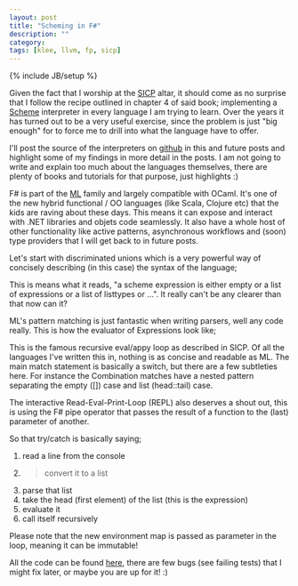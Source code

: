 ```yaml
---
layout: post
title: "Scheming in F#"
description: ""
category:
tags: [klee, llvm, fp, sicp]
---
```

{% include JB/setup %}

Given the fact that I worship at the <a href="http://mitpress.mit.edu/sicp/">SICP</a> altar, it should come as no surprise that I follow the recipe outlined in chapter 4 of said book; implementing a <a href="http://en.wikipedia.org/wiki/Scheme_(programming_language)">Scheme</a> interpreter in every language I am trying to learn. Over the years it has turned out to be a very useful exercise, since the problem is just "big enough" for to force me to drill into what the language have to offer.

I'll post the source of the interpreters on <a href="https://github.com/martintrojer/">github</a> in this and future posts and highlight some of my findings in more detail in the posts. I am not going to write and explain too much about the languages themselves, there are plenty of books and tutorials for that purpose, just highlights :)

F# is part of the <a href="http://en.wikipedia.org/wiki/ML_(programming_language)">ML</a> family and largely compatible with OCaml. It's one of the new hybrid functional / OO languages (like Scala, Clojure etc) that the kids are raving about these days. This means it can expose and interact with .NET libraries and objets code seamlessly. It also have a whole host of other functionality like active patterns, asynchronous workflows and (soon) type providers that I will get back to in future posts.

Let's start with discriminated unions which is a very powerful way of concisely describing (in this case) the syntax of the language;
<script src="https://gist.github.com/1695088.js?file=types.fs"> </script>

This is means what it reads, "a scheme expression is either empty or a list of expressions or a list of listtypes or ...". It really can't be any clearer than that now can it?

ML's pattern matching is just fantastic when writing parsers, well any code really. This is how the evaluator of Expressions look like;
<script src="https://gist.github.com/1695088.js?file=eval-apply.fs"> </script>

This is the famous recursive eval/appy loop as described in SICP. Of all the languages I've written this in, nothing is as concise and readable as ML. The main match statement is basically a switch, but there are a few subtleties here. For instance the Combination matches have a nested pattern separating the empty (\[\]) case and list (head::tail) case.

The interactive Read-Eval-Print-Loop (REPL) also deserves a shout out, this is using the F# pipe operator that passes the result of a function to the (last) parameter of another.
<script src="https://gist.github.com/1695088.js?file=repl.fs"> </script>
So that try/catch is basically saying;
1. read a line from the console
2. >convert it to a list
3. parse that list
4. take the head (first element) of the list (this is the expression)
5. evaluate it
6. call itself recursively

Please note that the new environment map is passed as parameter in the loop, meaning it can be immutable!

All the code can be found <a href="https://github.com/martintrojer/scheme-fsharp">here</a>, there are few bugs (see failing tests) that I might fix later, or maybe you are up for it! :)
<script src="https://gist.github.com/1695088.js?file=repl-example"> </script>